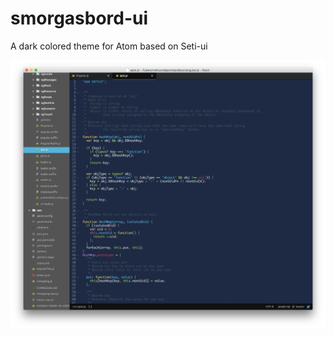 # smorgasbord-ui
A dark colored theme for Atom based on Seti-ui

![Screenshot](/screenshot.png?raw=true "Screenshot")
